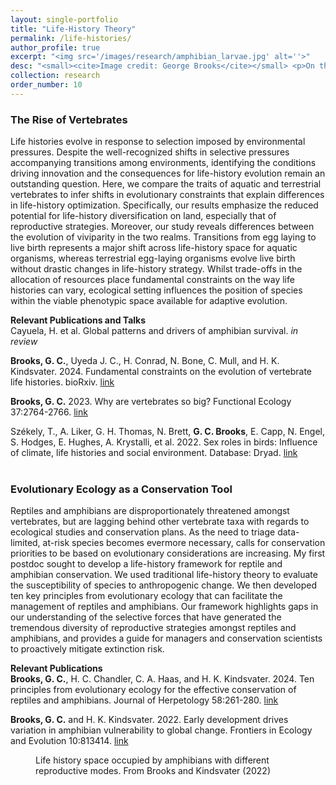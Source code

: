 ```yaml
---
layout: single-portfolio
title: "Life-History Theory"
permalink: /life-histories/
author_profile: true
excerpt: "<img src='/images/research/amphibian_larvae.jpg' alt=''>"
desc: "<small><cite>Image credit: George Brooks</cite></small> <p>On the evolution of diversity across deep time</p>"
collection: research
order_number: 10
---
```


### The Rise of Vertebrates
Life histories evolve in response to selection imposed by environmental pressures. Despite the well-recognized shifts in selective pressures accompanying transitions among environments, identifying the conditions driving innovation and the consequences for life-history evolution remain an outstanding question. Here, we compare the traits of aquatic and terrestrial vertebrates to infer shifts in evolutionary constraints that explain differences in life-history optimization. Specifically, our results emphasize the reduced potential for life-history diversification on land, especially that of reproductive strategies. Moreover, our study reveals differences between the evolution of viviparity in the two realms. Transitions from egg laying to live birth represents a major shift across life-history space for aquatic organisms, whereas terrestrial egg-laying organisms evolve live birth without drastic changes in life-history strategy. Whilst trade-offs in the allocation of resources place fundamental constraints on the way life histories can vary, ecological setting influences the position of species within the viable phenotypic space available for adaptive evolution. 

**Relevant Publications and Talks**\
Cayuela, H. et al. Global patterns and drivers of amphibian survival. _in review_

**Brooks, G. C.**, Uyeda J. C., H. Conrad, N. Bone, C. Mull, and H. K. Kindsvater. 2024. Fundamental constraints on the evolution of vertebrate life histories. bioRxiv. [link](https://doi.org/10.1101/2024.01.23.576873)

**Brooks, G. C.** 2023. Why are vertebrates so big? Functional Ecology 37:2764-2766. [link](https://dx.doi.org/10.1111/1365-2435.14433)

Székely, T., A. Liker, G. H. Thomas, N. Brett, **G. C. Brooks**, E. Capp, N. Engel, S. Hodges, E. Hughes, A. Krystalli, et al. 2022. Sex roles in birds: Influence of climate, life histories and social environment. Database: Dryad. [link](https://doi.org/10.5061/dryad.1zcrjdftg)
</br>
</br>

### Evolutionary Ecology as a Conservation Tool
Reptiles and amphibians are disproportionately threatened amongst vertebrates, but are lagging behind other vertebrate taxa with regards to ecological studies and conservation plans. As the need to triage data-limited, at-risk species becomes evermore necessary, calls for conservation priorities to be based on evolutionary considerations are increasing. My first postdoc sought to develop a life-history framework for reptile and amphibian conservation. We used traditional life-history theory to evaluate the susceptibility of species to anthropogenic change. We then developed ten key principles from evolutionary ecology that can facilitate the management of reptiles and amphibians. Our framework highlights gaps in our understanding of the selective forces that have generated the tremendous diversity of reproductive strategies amongst reptiles and amphibians, and provides a guide for managers and conservation scientists to proactively mitigate extinction risk. 

**Relevant Publications**\
**Brooks, G. C.**, H. C. Chandler, C. A. Haas, and H. K. Kindsvater. 2024. Ten principles from evolutionary ecology for the effective conservation of reptiles and amphibians. Journal of Herpetology 58:261-280. [link](https://doi.org/10.1670/2330062)

**Brooks, G. C.** and H. K. Kindsvater. 2022. Early development drives variation in amphibian vulnerability to global change. Frontiers in Ecology and Evolution 10:813414. [link](https://doi.org/10.3389/fevo.2022.813414)

<figure>
  <img src="{{ site.url }}{{ site.baseurl }}/images/research/parity.jpg" alt="">
  <figcaption>Life history space occupied by amphibians with different reproductive modes. From Brooks and Kindsvater (2022)</figcaption>
</figure> 
